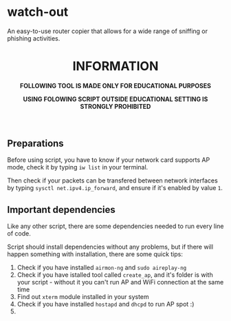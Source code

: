# watch-out
An easy-to-use router copier that allows for a wide range of sniffing or phishing activities.

# <center> INFORMATION </center> 
<h4><b><center> FOLLOWING TOOL IS MADE ONLY FOR EDUCATIONAL PURPOSES

USING FOLOWING SCRIPT OUTSIDE EDUCATIONAL SETTING IS STRONGLY PROHIBITED</center></b></h3>

</br>

## Preparations
Before using script, you have to know if your network card supports AP mode, check it by typing `iw list` in your terminal.

Then check if your packets can be transfered between network interfaces by typing `sysctl net.ipv4.ip_forward`, and ensure if it's enabled by value `1`.



## Important dependencies
Like any other script, there are some dependencies needed to run every line of code.

Script should install dependencies without any problems, but if there will happen something with installation, there are some quick tips:
1. Check if you have installed `airmon-ng` and `sudo aireplay-ng`
2. Check if you have istalled tool called `create_ap`, and it's folder is with your script - without it you can't run AP and WiFi connection at the same time
3. Find out `xterm` module installed in your system
4. Check if you have installed `hostapd` and `dhcpd` to run AP spot :)
5. 
